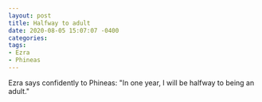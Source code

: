 ```yaml
---
layout: post
title: Halfway to adult
date: 2020-08-05 15:07:07 -0400
categories:
tags:
- Ezra
- Phineas
---
```


Ezra says confidently to Phineas: "In one year, I will be halfway to being an adult."

